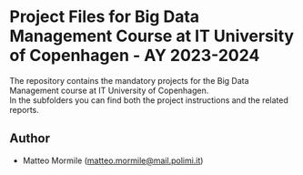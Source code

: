 # Project Files for Big Data Management Course at IT University of Copenhagen - AY 2023-2024
The repository contains the mandatory projects for the Big Data Management course at IT University of Copenhagen. \
In the subfolders you can find both the project instructions and the related reports.

## Author
- Matteo Mormile (matteo.mormile@mail.polimi.it)
